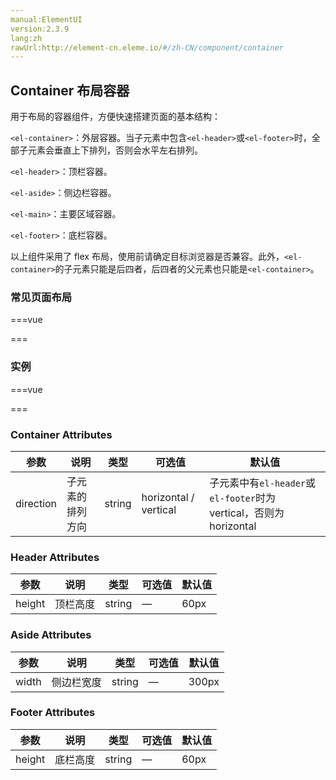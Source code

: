 ```yaml
---
manual:ElementUI
version:2.3.9
lang:zh
rawUrl:http://element-cn.eleme.io/#/zh-CN/component/container
---
```



## Container 布局容器<a name="container-bu-ju-rong-qi"></a>


用于布局的容器组件，方便快速搭建页面的基本结构：



`<el-container>`：外层容器。当子元素中包含`<el-header>`或`<el-footer>`时，全部子元素会垂直上下排列，否则会水平左右排列。



`<el-header>`：顶栏容器。



`<el-aside>`：侧边栏容器。



`<el-main>`：主要区域容器。



`<el-footer>`：底栏容器。



以上组件采用了 flex 布局，使用前请确定目标浏览器是否兼容。此外，`<el-container>`的子元素只能是后四者，后四者的父元素也只能是`<el-container>`。



### 常见页面布局<a name="chang-jian-ye-mian-bu-ju"></a>


===vue
<template><div>
<el-container>
  <el-header>Header</el-header>
  <el-main>Main</el-main>
</el-container>

<el-container>
  <el-header>Header</el-header>
  <el-main>Main</el-main>
  <el-footer>Footer</el-footer>
</el-container>

<el-container>
  <el-aside width="200px">Aside</el-aside>
  <el-main>Main</el-main>
</el-container>

<el-container>
  <el-header>Header</el-header>
  <el-container>
    <el-aside width="200px">Aside</el-aside>
    <el-main>Main</el-main>
  </el-container>
</el-container>

<el-container>
  <el-header>Header</el-header>
  <el-container>
    <el-aside width="200px">Aside</el-aside>
    <el-container>
      <el-main>Main</el-main>
      <el-footer>Footer</el-footer>
    </el-container>
  </el-container>
</el-container>

<el-container>
  <el-aside width="200px">Aside</el-aside>
  <el-container>
    <el-header>Header</el-header>
    <el-main>Main</el-main>
  </el-container>
</el-container>

<el-container>
  <el-aside width="200px">Aside</el-aside>
  <el-container>
    <el-header>Header</el-header>
    <el-main>Main</el-main>
    <el-footer>Footer</el-footer>
  </el-container>
</el-container>
</div></template>




<style>
  .el-header, .el-footer {
    background-color: #B3C0D1;
    color: #333;
    text-align: center;
    line-height: 60px;
  }
  
  .el-aside {
    background-color: #D3DCE6;
    color: #333;
    text-align: center;
    line-height: 200px;
  }
  
  .el-main {
    background-color: #E9EEF3;
    color: #333;
    text-align: center;
    line-height: 160px;
  }
  
  body > .el-container {
    margin-bottom: 40px;
  }
  
  .el-container:nth-child(5) .el-aside,
  .el-container:nth-child(6) .el-aside {
    line-height: 260px;
  }
  
  .el-container:nth-child(7) .el-aside {
    line-height: 320px;
  }
</style>
===






### 实例<a name="shi-li"></a>


===vue
<template><div>
<el-container style="height: 500px; border: 1px solid #eee">
  <el-aside width="200px" style="background-color: rgb(238, 241, 246)">
    <el-menu :default-openeds="['1', '3']">
      <el-submenu index="1">
        <template slot="title"><i class="el-icon-message"></i>导航一</template>
        <el-menu-item-group>
          <template slot="title">分组一</template>
          <el-menu-item index="1-1">选项1</el-menu-item>
          <el-menu-item index="1-2">选项2</el-menu-item>
        </el-menu-item-group>
        <el-menu-item-group title="分组2">
          <el-menu-item index="1-3">选项3</el-menu-item>
        </el-menu-item-group>
        <el-submenu index="1-4">
          <template slot="title">选项4</template>
          <el-menu-item index="1-4-1">选项4-1</el-menu-item>
        </el-submenu>
      </el-submenu>
      <el-submenu index="2">
        <template slot="title"><i class="el-icon-menu"></i>导航二</template>
        <el-menu-item-group>
          <template slot="title">分组一</template>
          <el-menu-item index="2-1">选项1</el-menu-item>
          <el-menu-item index="2-2">选项2</el-menu-item>
        </el-menu-item-group>
        <el-menu-item-group title="分组2">
          <el-menu-item index="2-3">选项3</el-menu-item>
        </el-menu-item-group>
        <el-submenu index="2-4">
          <template slot="title">选项4</template>
          <el-menu-item index="2-4-1">选项4-1</el-menu-item>
        </el-submenu>
      </el-submenu>
      <el-submenu index="3">
        <template slot="title"><i class="el-icon-setting"></i>导航三</template>
        <el-menu-item-group>
          <template slot="title">分组一</template>
          <el-menu-item index="3-1">选项1</el-menu-item>
          <el-menu-item index="3-2">选项2</el-menu-item>
        </el-menu-item-group>
        <el-menu-item-group title="分组2">
          <el-menu-item index="3-3">选项3</el-menu-item>
        </el-menu-item-group>
        <el-submenu index="3-4">
          <template slot="title">选项4</template>
          <el-menu-item index="3-4-1">选项4-1</el-menu-item>
        </el-submenu>
      </el-submenu>
    </el-menu>
  </el-aside>
  
  <el-container>
    <el-header style="text-align: right; font-size: 12px">
      <el-dropdown>
        <i class="el-icon-setting" style="margin-right: 15px"></i>
        <el-dropdown-menu slot="dropdown">
          <el-dropdown-item>查看</el-dropdown-item>
          <el-dropdown-item>新增</el-dropdown-item>
          <el-dropdown-item>删除</el-dropdown-item>
        </el-dropdown-menu>
      </el-dropdown>
      <span>王小虎</span>
    </el-header>
    
    <el-main>
      <el-table :data="tableData">
        <el-table-column prop="date" label="日期" width="140">
        </el-table-column>
        <el-table-column prop="name" label="姓名" width="120">
        </el-table-column>
        <el-table-column prop="address" label="地址">
        </el-table-column>
      </el-table>
    </el-main>
  </el-container>
</el-container>
</div></template>


<script>
module.exports =  {
    data() {
      const item = {
        date: '2016-05-02',
        name: '王小虎',
        address: '上海市普陀区金沙江路 1518 弄'
      };
      return {
        tableData: Array(20).fill(item)
      }
    }
  };
</script>

<style>
  .el-header {
    background-color: #B3C0D1;
    color: #333;
    line-height: 60px;
  }
  
  .el-aside {
    color: #333;
  }
</style>
===






### Container Attributes<a name="container-attributes"></a>
参数 | 说明 | 类型 | 可选值 | 默认值 
 ---  |  ---  |  ---  |  ---  |  ---  | 
direction | 子元素的排列方向 | string | horizontal / vertical | 子元素中有`el-header`或`el-footer`时为 vertical，否则为 horizontal 


### Header Attributes<a name="header-attributes"></a>
参数 | 说明 | 类型 | 可选值 | 默认值 
 ---  |  ---  |  ---  |  ---  |  ---  | 
height | 顶栏高度 | string | — | 60px 


### Aside Attributes<a name="aside-attributes"></a>
参数 | 说明 | 类型 | 可选值 | 默认值 
 ---  |  ---  |  ---  |  ---  |  ---  | 
width | 侧边栏宽度 | string | — | 300px 


### Footer Attributes<a name="footer-attributes"></a>
参数 | 说明 | 类型 | 可选值 | 默认值 
 ---  |  ---  |  ---  |  ---  |  ---  | 
height | 底栏高度 | string | — | 60px 

